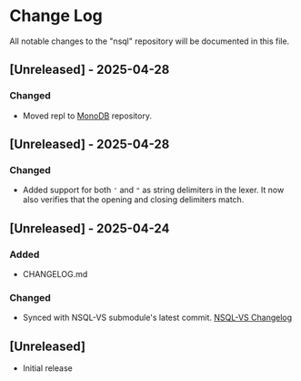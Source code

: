 # Change Log

All notable changes to the "nsql" repository will be documented in this file.

## [Unreleased] - 2025-04-28

### Changed

- Moved repl to [MonoDB](https://github.com/Jacob-Walton/MonoDB) repository.

## [Unreleased] - 2025-04-28

### Changed

- Added support for both `'` and `"` as string delimiters in the lexer. It now also verifies that the opening and closing delimiters match.

## [Unreleased] - 2025-04-24

### Added

- CHANGELOG.md

### Changed

- Synced with NSQL-VS submodule's latest commit. [NSQL-VS Changelog](https://github.com/Jacob-Walton/NSQL-VS/blob/5b04e0d85d160e17f2b1ae2b61f0ab8423586f25/CHANGELOG.md)

## [Unreleased]

- Initial release

